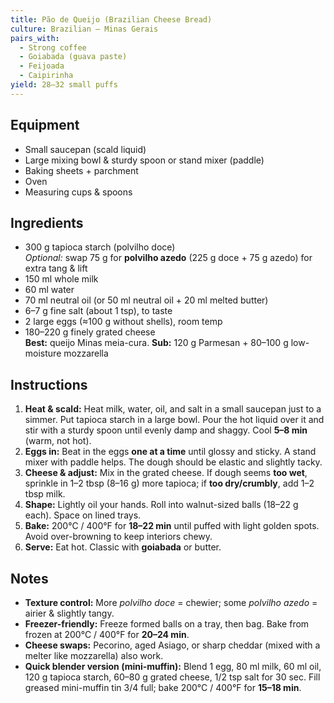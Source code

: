 ```yaml
---
title: Pão de Queijo (Brazilian Cheese Bread)
culture: Brazilian — Minas Gerais
pairs_with:
  - Strong coffee
  - Goiabada (guava paste)
  - Feijoada
  - Caipirinha
yield: 28–32 small puffs
---
```


## Equipment
- Small saucepan (scald liquid)
- Large mixing bowl & sturdy spoon or stand mixer (paddle)
- Baking sheets + parchment
- Oven
- Measuring cups & spoons

## Ingredients
- 300 g tapioca starch (polvilho doce)  
  *Optional:* swap 75 g for **polvilho azedo** (225 g doce + 75 g azedo) for extra tang & lift
- 150 ml whole milk
- 60 ml water
- 70 ml neutral oil (or 50 ml neutral oil + 20 ml melted butter)
- 6–7 g fine salt (about 1 tsp), to taste
- 2 large eggs (≈100 g without shells), room temp
- 180–220 g finely grated cheese  
  **Best:** queijo Minas meia-cura. **Sub:** 120 g Parmesan + 80–100 g low-moisture mozzarella

## Instructions
1. **Heat & scald:** Heat milk, water, oil, and salt in a small saucepan just to a simmer. Put tapioca starch in a large bowl. Pour the hot liquid over it and stir with a sturdy spoon until evenly damp and shaggy. Cool **5–8 min** (warm, not hot).
2. **Eggs in:** Beat in the eggs **one at a time** until glossy and sticky. A stand mixer with paddle helps. The dough should be elastic and slightly tacky.
3. **Cheese & adjust:** Mix in the grated cheese. If dough seems **too wet**, sprinkle in 1–2 tbsp (8–16 g) more tapioca; if **too dry/crumbly**, add 1–2 tbsp milk.
4. **Shape:** Lightly oil your hands. Roll into walnut-sized balls (18–22 g each). Space on lined trays.
5. **Bake:** 200°C / 400°F for **18–22 min** until puffed with light golden spots. Avoid over-browning to keep interiors chewy.
6. **Serve:** Eat hot. Classic with **goiabada** or butter.

## Notes
- **Texture control:** More *polvilho doce* = chewier; some *polvilho azedo* = airier & slightly tangy.
- **Freezer-friendly:** Freeze formed balls on a tray, then bag. Bake from frozen at 200°C / 400°F for **20–24 min**.
- **Cheese swaps:** Pecorino, aged Asiago, or sharp cheddar (mixed with a melter like mozzarella) also work.
- **Quick blender version (mini-muffin):** Blend 1 egg, 80 ml milk, 60 ml oil, 120 g tapioca starch, 60–80 g grated cheese, 1/2 tsp salt for 30 sec. Fill greased mini-muffin tin 3/4 full; bake 200°C / 400°F for **15–18 min**.

